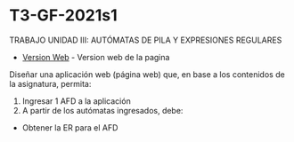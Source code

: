 # T3-GF-2021s1
TRABAJO UNIDAD III: AUTÓMATAS DE PILA Y EXPRESIONES REGULARES 
* [Version Web](https://t3-gf-2021s1.netlify.app/) - Version web de la pagina

Diseñar una aplicación web (página web) que, en base a los contenidos de la asignatura, permita:
1. Ingresar 1 AFD a la aplicación
2. A partir de los autómatas ingresados, debe:
  * Obtener la ER para el AFD
